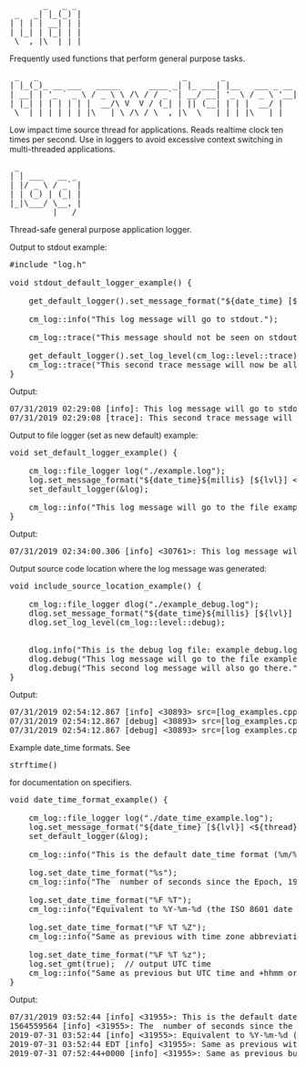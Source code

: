 <pre>
       _   _ _
 _   _| |_(_) |
| | | | __| | |
| |_| | |_| | |
 \__,_|\__|_|_|
</pre>

Frequently used functions that perform general purpose tasks.


<pre>
 _   _                              _       _
| |_(_)_ __ ___   _____      ____ _| |_ ___| |__   ___ _ __
| __| | '_ ` _ \ / _ \ \ /\ / / _` | __/ __| '_ \ / _ \ '__|
| |_| | | | | | |  __/\ V  V / (_| | || (__| | | |  __/ |
 \__|_|_| |_| |_|\___| \_/\_/ \__,_|\__\___|_| |_|\___|_|
</pre>

Low impact time source thread for applications. Reads realtime clock ten times per second. Use in loggers to avoid excessive context switching in multi-threaded applications.


<pre>
 _
| | ___   __ _
| |/ _ \ / _` |
| | (_) | (_| |
|_|\___/ \__, |
         |___/
</pre>

Thread-safe general purpose application logger.

Output to stdout example:
<pre>
#include "log.h"

void stdout_default_logger_example() {

    get_default_logger().set_message_format("${date_time} [${lvl}]: ${msg}");

    cm_log::info("This log message will go to stdout.");

    cm_log::trace("This message should not be seen on stdout.");

    get_default_logger().set_log_level(cm_log::level::trace);
    cm_log::trace("This second trace message will now be allowed on stdout.");
}
</pre>
Output:
<pre>
07/31/2019 02:29:08 [info]: This log message will go to stdout.
07/31/2019 02:29:08 [trace]: This second trace message will now be allowed on stdout.
</pre>

Output to file logger (set as new default) example:
<pre>
void set_default_logger_example() {

    cm_log::file_logger log("./example.log");
    log.set_message_format("${date_time}${millis} [${lvl}] <${thread}>: ${msg}");
    set_default_logger(&log);

    cm_log::info("This log message will go to the file example.log.");
}
</pre>

Output:
<pre>
07/31/2019 02:34:00.306 [info] <30761>: This log message will go to the file example.log.
</pre>

Output source code location where the log message was generated:
<pre>
void include_source_location_example() {

    cm_log::file_logger dlog("./example_debug.log");
    dlog.set_message_format("${date_time}${millis} [${lvl}] <${thread}> src=[${file}:${func}:${line}]: ${msg}");
    dlog.set_log_level(cm_log::level::debug);


    dlog.info("This is the debug log file: example_debug.log.");
    dlog.debug("This log message will go to the file example_debug.log.");
    dlog.debug("This second log message will also go there.");
}
</pre>

Output:
<pre>
07/31/2019 02:54:12.867 [info] <30893> src=[log_examples.cpp:include_source_location_example:37]: This is the debug log file: example_debug.log.
07/31/2019 02:54:12.867 [debug] <30893> src=[log_examples.cpp:include_source_location_example:38]: This log message will go to the file example_debug.log.
07/31/2019 02:54:12.867 [debug] <30893> src=[log_examples.cpp:include_source_location_example:39]: This second log message will also go there.
</pre>

Example date_time formats. See <pre>strftime()</pre> for documentation on specifiers. 
<pre>
void date_time_format_example() {

    cm_log::file_logger log("./date_time_example.log");
    log.set_message_format("${date_time} [${lvl}] <${thread}>: ${msg}");
    set_default_logger(&log);

    cm_log::info("This is the default date_time format (%m/%d/%Y %H:%M:%S).");

    log.set_date_time_format("%s");
    cm_log::info("The  number of seconds since the Epoch, 1970-01-01 00:00:00 +0000 (UTC).");

    log.set_date_time_format("%F %T");
    cm_log::info("Equivalent to %Y-%m-%d (the ISO 8601 date format) and %H:%M:%S (24-hour time).");

    log.set_date_time_format("%F %T %Z");
    cm_log::info("Same as previous with time zone abbreviation.");

    log.set_date_time_format("%F %T %z");
    log.set_gmt(true);  // output UTC time
    cm_log::info("Same as previous but UTC time and +hhmm or -hhmm time zone offset.");
}
</pre>

Output:
<pre>
07/31/2019 03:52:44 [info] <31955>: This is the default date_time format (%m/%d/%Y %H:%M:%S).
1564559564 [info] <31955>: The  number of seconds since the Epoch, 1970-01-01 00:00:00 +0000 (UTC).
2019-07-31 03:52:44 [info] <31955>: Equivalent to %Y-%m-%d (the ISO 8601 date format) and %H:%M:%S (24-hour time).
2019-07-31 03:52:44 EDT [info] <31955>: Same as previous with time zone abbreviation.
2019-07-31 07:52:44+0000 [info] <31955>: Same as previous but UTC time and +hhmm or -hhmm time zone offset.
</pre>

